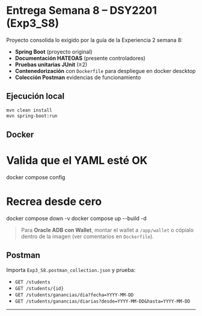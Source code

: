 # Entrega Semana 8 – DSY2201 (Exp3_S8)

Proyecto consolida lo exigido por la guía de la Experiencia 2 semana 8:
- **Spring Boot** (proyecto original)
- **Documentación HATEOAS** (presente   controladores)
- **Pruebas unitarias JUnit** (≥2)
- **Contenedorización** con `Dockerfile` para despliegue en docker descktop
- **Colección Postman**  evidencias de funcionamiento

## Ejecución local

```bash
mvn clean install
mvn spring-boot:run
```

## Docker
# Valida que el YAML esté OK
docker compose config

# Recrea desde cero
docker compose down -v
docker compose up --build -d

> Para  **Oracle ADB con Wallet**, montar el wallet a `/app/wallet` o cópialo dentro de la imagen (ver comentarios en `Dockerfile`).

## Postman

Importa `Exp3_S8.postman_collection.json` y prueba:
- `GET /students`
- `GET /students/{id}`
- `GET /students/ganancias/dia?fecha=YYYY-MM-DD`
- `GET /students/ganancias/diarias?desde=YYYY-MM-DD&hasta=YYYY-MM-DD`

---
